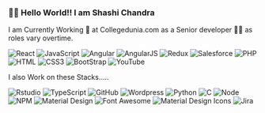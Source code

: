 ### 🙋‍♂️ Hello World!! I am Shashi Chandra


I am Currently Working  👷 at Collegedunia.com as a Senior developer 👨‍🔧  as roles vary overtime.

<p>
<img alt="React" src="https://img.shields.io/badge/-React-blue?style=flat&color=61dafb&logoColor=black&logo=React"/>
<img alt="JavaScript" src="https://img.shields.io/badge/-JavaScript-blue?style=flat&color=72726c&logoColor=f7df1ed4&logo=Javascript"/>
<img alt="Angular" src="https://img.shields.io/badge/-Angular-red?style=flat&color=dd0031&logoColor=white&logo=Angular"/>
<img alt="AngularJS" src="https://img.shields.io/badge/-AngularJS-red?style=flat&color=dd0031&logoColor=white&logo=AngularJS"/>
<img alt="Redux" src="https://img.shields.io/badge/-Redux-blue?style=flat&color=764abc&logoColor=white&logo=React"/>
<img alt="Salesforce" src="https://img.shields.io/badge/-Salesforce-blue?style=flat&color=00A1E0&logoColor=white&logo=Salesforce"/>
<img alt="PHP" src="https://img.shields.io/badge/-PHP-blue?style=flat&color=764abc&logoColor=white&logo=Php"/>
<img alt="HTML" src="https://img.shields.io/badge/-HTML5-blue?style=flat&color=e34f26&logoColor=white&logo=HTML5"/>
<img alt="CSS3" src="https://img.shields.io/badge/-CSS3-blue?style=flat&color=1572b6&logoColor=white&logo=CSS3"/>
<img alt="BootStrap" src="https://img.shields.io/badge/-BootStrap-blue?style=flat&color=764abc&logoColor=white&logo=BootStrap"/>
<img alt="YouTube" src="https://img.shields.io/badge/-YouTube-Red?style=flat&color=ff0000&logoColor=white&logo=YouTube"/>
</p>

I also Work on these Stacks.....
<p>
<img alt="Rstudio" src="https://img.shields.io/badge/-RStudio-red?style=flat&color=276DC3&logoColor=white&logo=R"/>
<img alt="TypeScript" src="https://img.shields.io/badge/-TypeScript-red?style=flat&color=007ACC&logoColor=white&logo=Typescript"/>
<img alt="GitHub" src="https://img.shields.io/badge/-Github-blue?style=flat&color=F05032&logoColor=white&logo=Git"/>
<img alt="Wordpress" src="https://img.shields.io/badge/-Wordpress-blue?style=flat&color=21759B&logoColor=White&logo=WordPress"/>
<img alt="Python" src="https://img.shields.io/badge/-Python-blue?style=flat&color=3776AB&logoColor=white&logo=Python"/>
<img alt="C" src="https://img.shields.io/badge/-C-blue?style=flat&color=A8B9CC&logoColor=white&logo=C"/>
<img alt="Node" src="https://img.shields.io/badge/-NodeJs-blue?style=flat&color=339933&logoColor=white&logo=Node.js"/>
<img alt="NPM" src="https://img.shields.io/badge/-NPM-blue?style=flat&color=CB3837&logoColor=white&logo=NPM"/>
<img alt="Material Design" src="https://img.shields.io/badge/-Material Design-blue?style=flat&color=757575&logoColor=white&logo=material-design"/>
<img alt="Font Awesome" src="https://img.shields.io/badge/-Font Awesome-blue?style=flat&color=339AF0&logoColor=white&logo=font-awesome"/>
<img alt="Material Design Icons" src="https://img.shields.io/badge/-Material Design Icons-blue?style=flat&color=2196F3&logoColor=white&logo=material-design-icons"/>
<img alt="Jira" src="https://img.shields.io/badge/-Jira-blue?style=flat&color=0052CC&logoColor=white&logo=jira"/>
</p>
